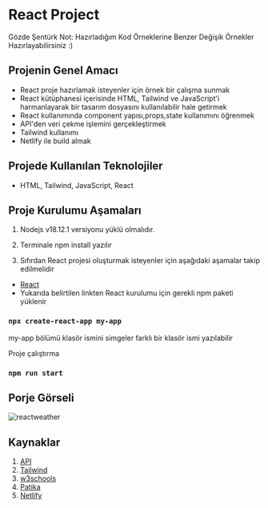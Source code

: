 # React Project

 Gözde Şentürk
 Not: Hazırladığım Kod Örneklerine Benzer Değişik Örnekler Hazırlayabilirsiniz :)

## Projenin Genel Amacı
* React proje hazırlamak isteyenler için örnek bir çalışma sunmak
* React kütüphanesi içerisinde HTML, Tailwind ve JavaScript'i harmanlayarak bir tasarım dosyasını kullanılabilir hale getirmek 
* React kullanımında component yapısı,props,state kullanımını öğrenmek
* API'den veri çekme işlemini gerçekleştirmek
* Tailwind kullanımı
* Netlify ile build almak

## Projede Kullanılan Teknolojiler
* HTML, Tailwind, JavaScript, React

## Proje Kurulumu Aşamaları

1. Nodejs v18.12.1 versiyonu yüklü olmalıdır.

2. Terminale npm install yazılır

3. Sıfırdan React projesi oluşturmak isteyenler için aşağıdaki aşamalar takip edilmelidir
* [React](https://tr.reactjs.org/docs/create-a-new-react-app.html)
*  Yukarıda belirtilen linkten React kurulumu için gerekli npm paketi yüklenir 


### `npx create-react-app my-app`

 my-app bölümü klasör ismini simgeler farklı bir klasör ismi yazılabilir


 
 Proje çalıştırma

  ### `npm run start`


## Porje Görseli
![reactweather](https://user-images.githubusercontent.com/109962743/213184497-9bf550d6-4508-4fd1-9ffe-3f01e20ea2f1.png)



## Kaynaklar
1. [API](https://openweathermap.org/api)
2. [Tailwind](https://tailwindcss.com/)
3. [w3schools](https://www.w3schools.com/)
4. [Patika](https://www.patika.dev/tr)
5. [Netlify](https://www.netlify.com/with/react/)




